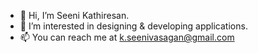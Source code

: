 - 👋 Hi, I’m Seeni Kathiresan.
- 👀 I’m interested in designing & developing applications.
- 📫 You can reach me at k.seenivasagan@gmail.com
